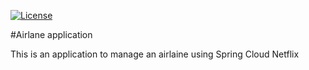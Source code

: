 <a href="https://github.com/jmg2014/twitter-app/blob/master/LICENSE"><img src="https://img.shields.io/badge/License-Apache%202.0-blue.svg" alt="License"></a>

#Airlane application

This is an application to manage an airlaine using Spring Cloud Netflix